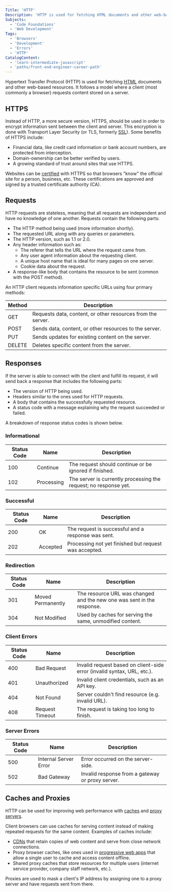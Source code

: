 ```yaml
---
Title: 'HTTP'
Description: 'HTTP is used for fetching HTML documents and other web-based resources.'
Subjects:
  - 'Code Foundations'
  - 'Web Development'
Tags:
  - 'Browsers'
  - 'Development'
  - 'Errors'
  - 'HTTP'
CatalogContent:
  - 'learn-intermediate-javascript'
  - 'paths/front-end-engineer-career-path'
---
```


Hypertext Transfer Protocol (HTTP) is used for fetching [HTML](https://www.codecademy.com/resources/docs/html) documents and other web-based resources. It follows a model where a client (most commonly a browser) requests content stored on a server.

## HTTPS

Instead of HTTP, a more secure version, HTTPS, should be used in order to encrypt information sent between the client and server. This encryption is done with Transport Layer Security (or TLS, formerly [SSL](https://www.codecademy.com/resources/docs/general/ssl)). Some benefits of HTTPS include:

- Financial data, like credit card information or bank account numbers, are protected from interception.
- Domain-ownership can be better verified by users.
- A growing standard of trust around sites that use HTTPS.

Websites can be [certified](https://https.cio.gov/certificates/#does-the-us-government-operate-a-publicly-trusted-certificate-authority) with HTTPS so that browsers "know" the official site for a person, business, etc. These certifications are approved and signed by a trusted certificate authority (CA).

## Requests

HTTP requests are stateless, meaning that all requests are independent and have no knowledge of one another. Requests contain the following parts:

- The HTTP method being used (more information shortly).
- The requested URL along with any queries or parameters.
- The HTTP version, such as 1.1 or 2.0.
- Any header information such as:
  - The referer that tells the URL where the request came from.
  - Any user agent information about the requesting client.
  - A unique host name that is ideal for many pages on one server.
  - Cookie data about the request.
- A response-like body that contains the resource to be sent (common with the POST method).

An HTTP client requests information specific URLs using four primary methods:

| Method | Description                                                 |
| ------ | ----------------------------------------------------------- |
| GET    | Requests data, content, or other resources from the server. |
| POST   | Sends data, content, or other resources to the server.      |
| PUT    | Sends updates for existing content on the server.           |
| DELETE | Deletes specific content from the server.                   |

## Responses

If the server is able to connect with the client and fulfill its request, it will send back a response that includes the following parts:

- The version of HTTP being used.
- Headers similar to the ones used for HTTP requests.
- A body that contains the successfully requested resource.
- A status code with a message explaining why the request succeeded or failed.

A breakdown of response status codes is shown below.

### Informational

| Status Code | Name       | Description                                                      |
| ----------- | ---------- | ---------------------------------------------------------------- |
| 100         | Continue   | The request should continue or be ignored if finished.           |
| 102         | Processing | The server is currently processing the request; no response yet. |

### Successful

| Status Code | Name     | Description                                           |
| ----------- | -------- | ----------------------------------------------------- |
| 200         | OK       | The request is successful and a response was sent.    |
| 202         | Accepted | Processing not yet finished but request was accepted. |

### Redirection

| Status Code | Name              | Description                                                            |
| ----------- | ----------------- | ---------------------------------------------------------------------- |
| 301         | Moved Permanently | The resource URL was changed and the new one was sent in the response. |
| 304         | Not Modified      | Used by caches for serving the same, unmodified content.               |

### Client Errors

| Status Code | Name            | Description                                                             |
| ----------- | --------------- | ----------------------------------------------------------------------- |
| 400         | Bad Request     | Invalid request based on client-side error (invalid syntax, URL, etc.). |
| 401         | Unauthorized    | Invalid client credentials, such as an API key.                         |
| 404         | Not Found       | Server couldn't find resource (e.g. invalid URL).                       |
| 408         | Request Timeout | The request is taking too long to finish.                               |

### Server Errors

| Status Code | Name                  | Description                                      |
| ----------- | --------------------- | ------------------------------------------------ |
| 500         | Internal Server Error | Error occurred on the server-side.               |
| 502         | Bad Gateway           | Invalid response from a gateway or proxy server. |

## Caches and Proxies

HTTP can be used for improving web performance with [caches](https://www.codecademy.com/resources/docs/general/cache) and [proxy servers](https://www.codecademy.com/resources/docs/general/proxy-server).

Client browsers can use caches for serving content instead of making repeated requests for the same content. Examples of caches include:

- [CDNs](https://www.codecademy.com/resources/docs/general/cdn) that retain copies of web content and serve from close network connections.
- Proxy browser caches, like ones used in [progressive web apps](https://www.codecademy.com/resources/docs/general/progressive-web-application) that allow a single user to cache and access content offline.
- Shared proxy caches that store resources for multiple users (internet service provider, company staff network, etc.).

Proxies are used to mask a client's IP address by assigning one to a proxy server and have requests sent from there.
